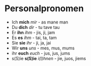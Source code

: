 # Personalpronomen

-  Ich **mich** *mir* - as mane man
-  Du **dich** *dir* - tu tave tau
-  Er **ihn** *ihm* - jis, ji, jam
-  Es **es** *ihm* - tai, ta, tam
-  Sie **sie** *ihr* - ji, ja, jai
-  Wir **uns** *uns* - mes, mus, mums
-  ihr **euch** *euch* - jus, jus, jums
-  s(S)ie **s(S)ie** *i(I)hnen* - jie, juos, jiems
